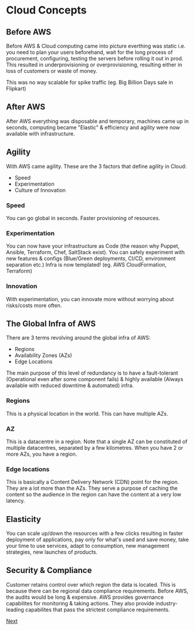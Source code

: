 # Cloud Concepts

## Before AWS

Before AWS & Cloud computing came into picture everthing was static i.e. you need to plan your users beforehand, wait for the long process of procurement, configuring, testing the servers before rolling it out in prod. This resulted in underprovisioning or overprovisioning, resulting either in loss of customers or waste of money.

This was no way scalable for spike traffic (eg. Big Billion Days sale in Flipkart)

## After AWS

After AWS everything was disposable and temporary, machines came up in seconds, computing became "Elastic" & efficiency and agility were now available with infrastructure.

## Agility

With AWS came agility. These are the 3 factors that define agility in Cloud:

- Speed
- Experimentation
- Culture of Innovation

### Speed

You can go global in seconds. Faster provisioning of resources.

### Experimentation

You can now have your infrastructure as Code (the reason why Puppet, Ansible, Terraform, Chef, SaltStack exist). You can safely experiment with new features & configs (Blue/Green deployments, CI/CD, environment separation etc.) Infra is now templated! (eg. AWS CloudFormation, Terraform)

### Innovation

With experimentation, you can innovate more without worrying about risks/costs more often.

## The Global Infra of AWS

There are 3 terms revolving around the global infra of AWS:

- Regions
- Availability Zones (AZs)
- Edge Locations

The main purpose of this level of redundancy is to have a fault-tolerant (Operational even after some component fails) & highly available (Always available with reduced downtime & automated) infra.

### Regions

This is a physical location in the world. This can have multiple AZs.

### AZ

This is a datacentre in a region. Note that a single AZ can be constituted of multiple datacentres, separated by a few kilometres. When you have 2 or more AZs, you have a region.

### Edge locations

This is basically a Content Delivery Network (CDN) point for the region. They are a lot more than the AZs. They serve a purpose of caching the content so the audience in the region can have the content at a very low latency.

## Elasticity

You can scale up/down the resources with a few clicks resulting in faster deployment of applications, pay only for what's used and save money, take your time to use services, adapt to consumption, new management strategies, new launches of products.

## Security & Compliance

Customer retains control over which region the data is located. This is because there can be regional data compliance requirements. Before AWS, the audits would be long & expensive. AWS provides governance capabilites for monitoring & taking actions. They also provide industry-leading capabilites that pass the strictest compliance requirements.



[Next](core-services.md)